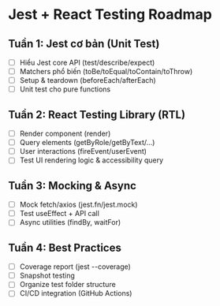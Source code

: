 # Jest + React Testing Roadmap

## Tuần 1: Jest cơ bản (Unit Test)
- [ ] Hiểu Jest core API (test/describe/expect)
- [ ] Matchers phổ biến (toBe/toEqual/toContain/toThrow)
- [ ] Setup & teardown (beforeEach/afterEach)
- [ ] Unit test cho pure functions

## Tuần 2: React Testing Library (RTL)
- [ ] Render component (render)
- [ ] Query elements (getByRole/getByText/...)
- [ ] User interactions (fireEvent/userEvent)
- [ ] Test UI rendering logic & accessibility query

## Tuần 3: Mocking & Async
- [ ] Mock fetch/axios (jest.fn/jest.mock)
- [ ] Test useEffect + API call
- [ ] Async utilities (findBy, waitFor)

## Tuần 4: Best Practices
- [ ] Coverage report (jest --coverage)
- [ ] Snapshot testing
- [ ] Organize test folder structure
- [ ] CI/CD integration (GitHub Actions)
